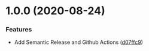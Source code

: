 # 1.0.0 (2020-08-24)


### Features

* Add Semantic Release and Github Actions ([d07ffc9](https://github.com/devangbhuva97/semantic-release/commit/d07ffc99c515394a44da09032e6cd137453c74b8))
